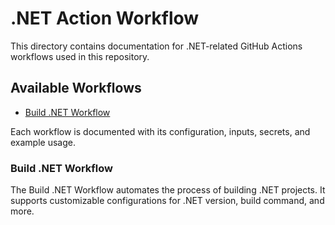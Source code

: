 # .NET Action Workflow

This directory contains documentation for .NET-related GitHub Actions workflows used in this repository.

## Available Workflows

- [Build .NET Workflow](build.md)

Each workflow is documented with its configuration, inputs, secrets, and example usage.

### Build .NET Workflow

The Build .NET Workflow automates the process of building .NET projects. It supports customizable configurations for .NET version, build command, and more.
